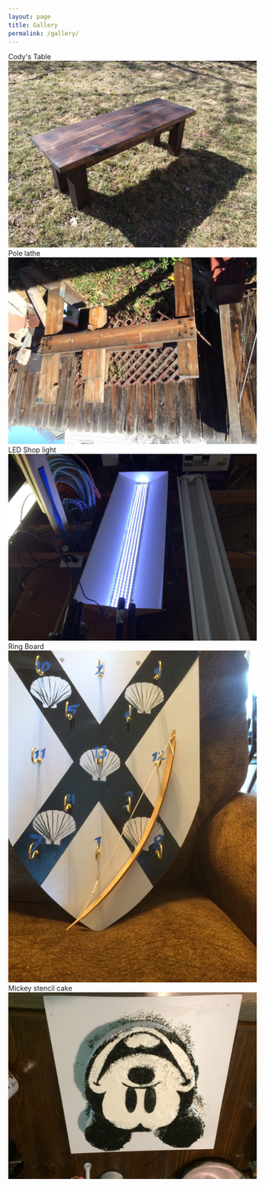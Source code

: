 ```yaml
---
layout: page
title: Gallery
permalink: /gallery/
---
```


Cody's Table
![Cody's Table](/pictures/CodyCoffeeFinal.jpg)
Pole lathe
![Pole Lathe](/pictures/lathe.jpg)
LED Shop light
![Shop light](/pictures/shoplight1.jpg)
Ring Board
![Ring Board](/pictures/ringboard2.jpg)
Mickey stencil cake
![Mickey cake](/pictures/mickeycake.jpg)

